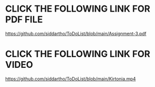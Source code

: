 # CLICK THE FOLLOWING LINK FOR PDF FILE
https://github.com/siddartho/ToDoList/blob/main/Assignment-3.pdf
# CLICK THE FOLLOWING LINK FOR VIDEO
https://github.com/siddartho/ToDoList/blob/main/Kirtonia.mp4

